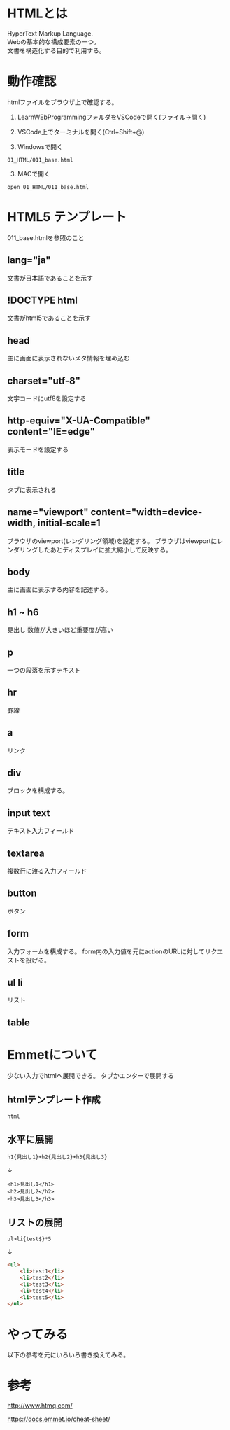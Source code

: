 # HTMLとは
HyperText Markup Language.  
Webの基本的な構成要素の一つ。  
文書を構造化する目的で利用する。

# 動作確認
htmlファイルをブラウザ上で確認する。

1. LearnWEbProgrammingフォルダをVSCodeで開く(ファイル→開く)
2. VSCode上でターミナルを開く(Ctrl+Shift+@)

3. Windowsで開く

```
01_HTML/011_base.html
```

3. MACで開く

```
open 01_HTML/011_base.html
```

# HTML5 テンプレート

011_base.htmlを参照のこと

## lang="ja"
文書が日本語であることを示す

## !DOCTYPE html
文書がhtml5であることを示す

## head
主に画面に表示されないメタ情報を埋め込む

## charset="utf-8"
文字コードにutf8を設定する

## http-equiv="X-UA-Compatible" content="IE=edge"
表示モードを設定する

## title
タブに表示される

## name="viewport" content="width=device-width, initial-scale=1
ブラウザのviewport(レンダリング領域)を設定する。
ブラウザはviewportにレンダリングしたあとディスプレイに拡大縮小して反映する。

## body
主に画面に表示する内容を記述する。

## h1 ~ h6
見出し
数値が大きいほど重要度が高い

## p
一つの段落を示すテキスト

## hr
罫線

## a
リンク

## div
ブロックを構成する。

## input text
テキスト入力フィールド

## textarea
複数行に渡る入力フィールド

## button
ボタン

## form
入力フォームを構成する。
form内の入力値を元にactionのURLに対してリクエストを投げる。

## ul li
リスト

## table


# Emmetについて
少ない入力でhtmlへ展開できる。
タブかエンターで展開する

## htmlテンプレート作成

```
html
```

## 水平に展開

```
h1{見出し1}+h2{見出し2}+h3{見出し3}
```

↓

```
<h1>見出し1</h1>
<h2>見出し2</h2>
<h3>見出し3</h3>
```

## リストの展開


```
ul>li{test$}*5
```

↓

``` html
<ul>
    <li>test1</li>
    <li>test2</li>
    <li>test3</li>
    <li>test4</li>
    <li>test5</li>
</ul>
```

# やってみる
以下の参考を元にいろいろ書き換えてみる。

# 参考

http://www.htmq.com/

https://docs.emmet.io/cheat-sheet/
